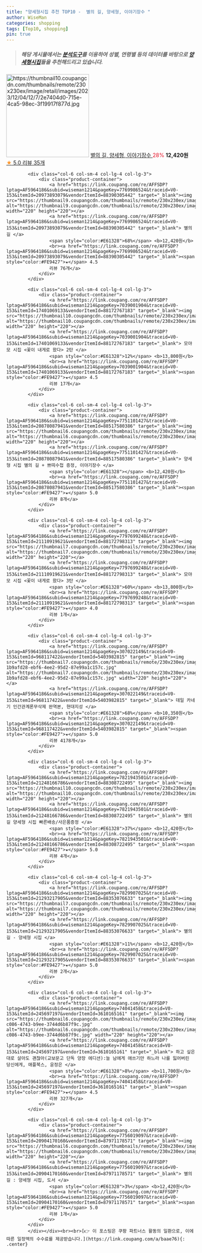 ```yaml
---
title: "양세형시집 추천 TOP10 -  별의 길, 양세형, 이야기장수 "
author: WiseMan
categories: shopping
tags: [Top10, shopping]
pin: true
---
```


> ##### 해당 게시물에서는 [**분석도구**](https://itemscout.io/)를 이용하여 **성별**, **연령별** 등의 데이터를 바탕으로 [**양세형시집**](https://link.coupang.com/a/baae76)들을 추천해드리고 있습니다.
<div class="container"><div class="row">
            <div class="col-6 col-sm-4 col-lg-4 col-lg-3">
                <div class="product-container">
                    <a href="https://link.coupang.com/re/AFFSDP?lptag=AF5964186&subid=wiseman1214&pageKey=7750183277&traceid=V0-153&itemId=20873983427&vendorItemId=87967605222" target="_blank"><img src="https://thumbnail10.coupangcdn.com/thumbnails/remote/230x230ex/image/retail/images/2023/12/04/12/7/2e7404d0-715e-4ca5-98ec-3f19917f877d.jpg" alt="https://thumbnail10.coupangcdn.com/thumbnails/remote/230x230ex/image/retail/images/2023/12/04/12/7/2e7404d0-715e-4ca5-98ec-3f19917f877d.jpg" width="220" height="220"></a>
                    <a href="https://link.coupang.com/re/AFFSDP?lptag=AF5964186&subid=wiseman1214&pageKey=7750183277&traceid=V0-153&itemId=20873983427&vendorItemId=87967605222" target="_blank"> 별의 길, 양세형, 이야기장수 </a>
                    <span style="color:#E61328">28%</span> <b>12,420원</b>
                    <br><a href="https://link.coupang.com/re/AFFSDP?lptag=AF5964186&subid=wiseman1214&pageKey=7750183277&traceid=V0-153&itemId=20873983427&vendorItemId=87967605222" target="_blank"><span style="color:#FE9427">★</span> 5.0
                    리뷰 35개</a>
                </div>
            </div>
            
            <div class="col-6 col-sm-4 col-lg-4 col-lg-3">
                <div class="product-container">
                    <a href="https://link.coupang.com/re/AFFSDP?lptag=AF5964186&subid=wiseman1214&pageKey=7769986524&traceid=V0-153&itemId=20973893079&vendorItemId=88390305442" target="_blank"><img src="https://thumbnail9.coupangcdn.com/thumbnails/remote/230x230ex/image/vendor_inventory/513b/836ae511e4a460c2308c2b8c937cec4dd5712d15ba7da1625c66d69f8579.jpg" alt="https://thumbnail9.coupangcdn.com/thumbnails/remote/230x230ex/image/vendor_inventory/513b/836ae511e4a460c2308c2b8c937cec4dd5712d15ba7da1625c66d69f8579.jpg" width="220" height="220"></a>
                    <a href="https://link.coupang.com/re/AFFSDP?lptag=AF5964186&subid=wiseman1214&pageKey=7769986524&traceid=V0-153&itemId=20973893079&vendorItemId=88390305442" target="_blank"> 별의 길 </a>
                    <span style="color:#E61328">68%</span> <b>12,420원</b>
                    <br><a href="https://link.coupang.com/re/AFFSDP?lptag=AF5964186&subid=wiseman1214&pageKey=7769986524&traceid=V0-153&itemId=20973893079&vendorItemId=88390305442" target="_blank"><span style="color:#FE9427">★</span> 4.5
                    리뷰 76개</a>
                </div>
            </div>
            
            <div class="col-6 col-sm-4 col-lg-4 col-lg-3">
                <div class="product-container">
                    <a href="https://link.coupang.com/re/AFFSDP?lptag=AF5964186&subid=wiseman1214&pageKey=7039001904&traceid=V0-153&itemId=17401069133&vendorItemId=88172767183" target="_blank"><img src="https://thumbnail10.coupangcdn.com/thumbnails/remote/230x230ex/image/vendor_inventory/d5d6/e0c3a5d5e6e2ff2a0583ccc4d26525477cec9b51ddd2b47964fbca9638a4.png" alt="https://thumbnail10.coupangcdn.com/thumbnails/remote/230x230ex/image/vendor_inventory/d5d6/e0c3a5d5e6e2ff2a0583ccc4d26525477cec9b51ddd2b47964fbca9638a4.png" width="220" height="220"></a>
                    <a href="https://link.coupang.com/re/AFFSDP?lptag=AF5964186&subid=wiseman1214&pageKey=7039001904&traceid=V0-153&itemId=17401069133&vendorItemId=88172767183" target="_blank"> 모야모 시집 <꽃이 내게로 왔다> 2탄 </a>
                    <span style="color:#E61328">12%</span> <b>13,800원</b>
                    <br><a href="https://link.coupang.com/re/AFFSDP?lptag=AF5964186&subid=wiseman1214&pageKey=7039001904&traceid=V0-153&itemId=17401069133&vendorItemId=88172767183" target="_blank"><span style="color:#FE9427">★</span> 4.5
                    리뷰 17개</a>
                </div>
            </div>
            
            <div class="col-6 col-sm-4 col-lg-4 col-lg-3">
                <div class="product-container">
                    <a href="https://link.coupang.com/re/AFFSDP?lptag=AF5964186&subid=wiseman1214&pageKey=7751101427&traceid=V0-153&itemId=20878087941&vendorItemId=88517580386" target="_blank"><img src="https://thumbnail6.coupangcdn.com/thumbnails/remote/230x230ex/image/vendor_inventory/136d/a0091903ddfe34c9c899c64b6d6b707139afc625f2cdcfdf1c82ab61887d.jpg" alt="https://thumbnail6.coupangcdn.com/thumbnails/remote/230x230ex/image/vendor_inventory/136d/a0091903ddfe34c9c899c64b6d6b707139afc625f2cdcfdf1c82ab61887d.jpg" width="220" height="220"></a>
                    <a href="https://link.coupang.com/re/AFFSDP?lptag=AF5964186&subid=wiseman1214&pageKey=7751101427&traceid=V0-153&itemId=20878087941&vendorItemId=88517580386" target="_blank"> 양세형 시집 별의 길 + 쁘띠수첩 증정, 이야기장수 </a>
                    <span style="color:#E61328"></span> <b>12,420원</b>
                    <br><a href="https://link.coupang.com/re/AFFSDP?lptag=AF5964186&subid=wiseman1214&pageKey=7751101427&traceid=V0-153&itemId=20878087941&vendorItemId=88517580386" target="_blank"><span style="color:#FE9427">★</span> 5.0
                    리뷰 8개</a>
                </div>
            </div>
            
            <div class="col-6 col-sm-4 col-lg-4 col-lg-3">
                <div class="product-container">
                    <a href="https://link.coupang.com/re/AFFSDP?lptag=AF5964186&subid=wiseman1214&pageKey=7797699248&traceid=V0-153&itemId=21110919621&vendorItemId=88172798313" target="_blank"><img src="https://thumbnail7.coupangcdn.com/thumbnails/remote/230x230ex/image/vendor_inventory/b6f5/07c1b921370067824580664fc99a6a095d507b6ffce479db585abe0ff1ad.jpg" alt="https://thumbnail7.coupangcdn.com/thumbnails/remote/230x230ex/image/vendor_inventory/b6f5/07c1b921370067824580664fc99a6a095d507b6ffce479db585abe0ff1ad.jpg" width="220" height="220"></a>
                    <a href="https://link.coupang.com/re/AFFSDP?lptag=AF5964186&subid=wiseman1214&pageKey=7797699248&traceid=V0-153&itemId=21110919621&vendorItemId=88172798313" target="_blank"> 모야모 시집 <꽃이 내게로 왔다> 3탄 </a>
                    <span style="color:#E61328">60%</span> <b>13,800원</b>
                    <br><a href="https://link.coupang.com/re/AFFSDP?lptag=AF5964186&subid=wiseman1214&pageKey=7797699248&traceid=V0-153&itemId=21110919621&vendorItemId=88172798313" target="_blank"><span style="color:#FE9427">★</span> 4.0
                    리뷰 1개</a>
                </div>
            </div>
            
            <div class="col-6 col-sm-4 col-lg-4 col-lg-3">
                <div class="product-container">
                    <a href="https://link.coupang.com/re/AFFSDP?lptag=AF5964186&subid=wiseman1214&pageKey=307022149&traceid=V0-153&itemId=968117422&vendorItemId=5403982815" target="_blank"><img src="https://thumbnail7.coupangcdn.com/thumbnails/remote/230x230ex/image/retail/images/3295499669579854-1b9afd28-ebf6-4ee2-95d2-87e99a1c157c.jpg" alt="https://thumbnail7.coupangcdn.com/thumbnails/remote/230x230ex/image/retail/images/3295499669579854-1b9afd28-ebf6-4ee2-95d2-87e99a1c157c.jpg" width="220" height="220"></a>
                    <a href="https://link.coupang.com/re/AFFSDP?lptag=AF5964186&subid=wiseman1214&pageKey=307022149&traceid=V0-153&itemId=968117422&vendorItemId=5403982815" target="_blank"> 데일 카네기 인간관계론무삭제 완역본, 현대지성 </a>
                    <span style="color:#E61328">68%</span> <b>10,350원</b>
                    <br><a href="https://link.coupang.com/re/AFFSDP?lptag=AF5964186&subid=wiseman1214&pageKey=307022149&traceid=V0-153&itemId=968117422&vendorItemId=5403982815" target="_blank"><span style="color:#FE9427">★</span> 5.0
                    리뷰 4178개</a>
                </div>
            </div>
            
            <div class="col-6 col-sm-4 col-lg-4 col-lg-3">
                <div class="product-container">
                    <a href="https://link.coupang.com/re/AFFSDP?lptag=AF5964186&subid=wiseman1214&pageKey=7821943501&traceid=V0-153&itemId=21248166786&vendorItemId=88308722495" target="_blank"><img src="https://thumbnail10.coupangcdn.com/thumbnails/remote/230x230ex/image/vendor_inventory/1aac/90bc233422e5cbe17f44df27c7fcaa3dacf655d7372eea8793b5ea139e2a.jpg" alt="https://thumbnail10.coupangcdn.com/thumbnails/remote/230x230ex/image/vendor_inventory/1aac/90bc233422e5cbe17f44df27c7fcaa3dacf655d7372eea8793b5ea139e2a.jpg" width="220" height="220"></a>
                    <a href="https://link.coupang.com/re/AFFSDP?lptag=AF5964186&subid=wiseman1214&pageKey=7821943501&traceid=V0-153&itemId=21248166786&vendorItemId=88308722495" target="_blank"> 별의 길 양세형 시집 빠른배송/사은품증정 </a>
                    <span style="color:#E61328">37%</span> <b>12,420원</b>
                    <br><a href="https://link.coupang.com/re/AFFSDP?lptag=AF5964186&subid=wiseman1214&pageKey=7821943501&traceid=V0-153&itemId=21248166786&vendorItemId=88308722495" target="_blank"><span style="color:#FE9427">★</span> 5.0
                    리뷰 4개</a>
                </div>
            </div>
            
            <div class="col-6 col-sm-4 col-lg-4 col-lg-3">
                <div class="product-container">
                    <a href="https://link.coupang.com/re/AFFSDP?lptag=AF5964186&subid=wiseman1214&pageKey=7829907025&traceid=V0-153&itemId=21293217905&vendorItemId=88353076633" target="_blank"><img src="https://thumbnail7.coupangcdn.com/thumbnails/remote/230x230ex/image/vendor_inventory/0e5f/d8b61ae327b8a8c8df727d77fb4a2a5b628317ae5cf45e350adc1711c859.jpg" alt="https://thumbnail7.coupangcdn.com/thumbnails/remote/230x230ex/image/vendor_inventory/0e5f/d8b61ae327b8a8c8df727d77fb4a2a5b628317ae5cf45e350adc1711c859.jpg" width="220" height="220"></a>
                    <a href="https://link.coupang.com/re/AFFSDP?lptag=AF5964186&subid=wiseman1214&pageKey=7829907025&traceid=V0-153&itemId=21293217905&vendorItemId=88353076633" target="_blank"> 별의 길 - 양세형 시집 </a>
                    <span style="color:#E61328">11%</span> <b>12,420원</b>
                    <br><a href="https://link.coupang.com/re/AFFSDP?lptag=AF5964186&subid=wiseman1214&pageKey=7829907025&traceid=V0-153&itemId=21293217905&vendorItemId=88353076633" target="_blank"><span style="color:#FE9427">★</span> 5.0
                    리뷰 2개</a>
                </div>
            </div>
            
            <div class="col-6 col-sm-4 col-lg-4 col-lg-3">
                <div class="product-container">
                    <a href="https://link.coupang.com/re/AFFSDP?lptag=AF5964186&subid=wiseman1214&pageKey=74041458&traceid=V0-153&itemId=245697197&vendorItemId=3610165161" target="_blank"><img src="https://thumbnail6.coupangcdn.com/thumbnails/remote/230x230ex/image/retail/images/2018/04/03/10/5/30223647-c086-4743-b9ee-3744d6b87f9c.jpg" alt="https://thumbnail6.coupangcdn.com/thumbnails/remote/230x230ex/image/retail/images/2018/04/03/10/5/30223647-c086-4743-b9ee-3744d6b87f9c.jpg" width="220" height="220"></a>
                    <a href="https://link.coupang.com/re/AFFSDP?lptag=AF5964186&subid=wiseman1214&pageKey=74041458&traceid=V0-153&itemId=245697197&vendorItemId=3610165161" target="_blank"> 하고 싶은 대로 살아도 괜찮아(교보문고 단독 양장 에디션):늘 남에게 애쓰기만 하느라 나를 잃어버린 당신에게, 애플북스, 윤정은 </a>
                    <span style="color:#E61328">8%</span> <b>11,700원</b>
                    <br><a href="https://link.coupang.com/re/AFFSDP?lptag=AF5964186&subid=wiseman1214&pageKey=74041458&traceid=V0-153&itemId=245697197&vendorItemId=3610165161" target="_blank"><span style="color:#FE9427">★</span> 4.5
                    리뷰 327개</a>
                </div>
            </div>
            
            <div class="col-6 col-sm-4 col-lg-4 col-lg-3">
                <div class="product-container">
                    <a href="https://link.coupang.com/re/AFFSDP?lptag=AF5964186&subid=wiseman1214&pageKey=7756019097&traceid=V0-153&itemId=20904170160&vendorItemId=87971178571" target="_blank"><img src="https://thumbnail6.coupangcdn.com/thumbnails/remote/230x230ex/image/vendor_inventory/e295/8d2fa41f8d45721fa342da697d6adbe88d6958b69c1a8cfd323d1e5cc252.jpg" alt="https://thumbnail6.coupangcdn.com/thumbnails/remote/230x230ex/image/vendor_inventory/e295/8d2fa41f8d45721fa342da697d6adbe88d6958b69c1a8cfd323d1e5cc252.jpg" width="220" height="220"></a>
                    <a href="https://link.coupang.com/re/AFFSDP?lptag=AF5964186&subid=wiseman1214&pageKey=7756019097&traceid=V0-153&itemId=20904170160&vendorItemId=87971178571" target="_blank"> 별의 길 : 양세형 시집, 도서 </a>
                    <span style="color:#E61328">3%</span> <b>12,420원</b>
                    <br><a href="https://link.coupang.com/re/AFFSDP?lptag=AF5964186&subid=wiseman1214&pageKey=7756019097&traceid=V0-153&itemId=20904170160&vendorItemId=87971178571" target="_blank"><span style="color:#FE9427">★</span> 5.0
                    리뷰 1개</a>
                </div>
            </div>
            </div></div><br><br>[👉 이 포스팅은 쿠팡 파트너스 활동의 일환으로, 이에 따른 일정액의 수수료를 제공받습니다.](https://link.coupang.com/a/baae76){: .center}